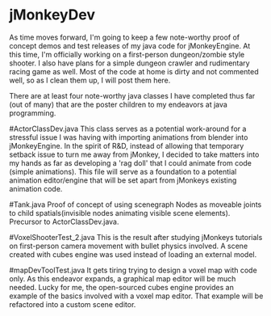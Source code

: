 # jMonkeyDev

As time moves forward, I'm going to keep a few note-worthy proof of concept demos and test releases of my java code for jMonkeyEngine. At this time, I'm officially working on a first-person dungeon/zombie style shooter. I also have plans for a simple dungeon crawler and rudimentary racing game as well. Most of the code at home is dirty and not commented well, so as I clean them up, I will post them here.

There are at least four note-worthy java classes I have completed thus far (out of many) that are the poster children to my endeavors at java programming.

#ActorClassDev.java
This class serves as a potential work-around for a stressful issue I was having with importing animations from blender into jMonkeyEngine. In the spirit of R&D, instead of allowing that temporary setback issue to turn me away from jMonkey, I decided to take matters into my hands as far as developing a 'rag doll' that I could animate from code (simple animations). This file will serve as a foundation to a potential animation editor/engine that will be set apart from jMonkeys existing animation code.

#Tank.java
Proof of concept of using scenegraph Nodes as moveable joints to child spatials(invisible nodes animating visible scene elements). Precursor to ActorClassDev.java.

#VoxelShooterTest_2.java
This is the result after studying jMonkeys tutorials on first-person camera movement with bullet physics involved. A scene created with cubes engine was used instead of loading an external model.

#mapDevToolTest.java
It gets tiring trying to design a voxel map with code only. As this endeavor expands, a graphical map editor will be much needed. Lucky for me, the open-sourced cubes engine provides an example of the basics involved with a voxel map editor. That example will be refactored into a custom scene editor.
